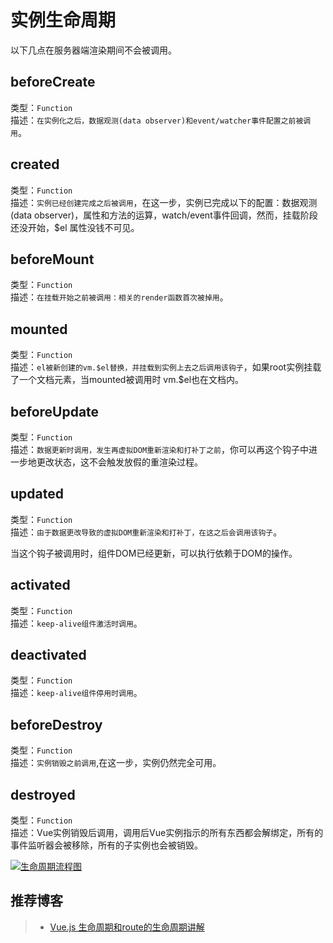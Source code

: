 # 实例生命周期
以下几点在服务器端渲染期间不会被调用。


## beforeCreate
类型：`Function`<br>
描述：`在实例化之后，数据观测(data observer)和event/watcher事件配置之前被调用`。



## created
类型：`Function`<br>
描述：`实例已经创建完成之后被调用`，在这一步，实例已完成以下的配置：数据观测(data observer)，属性和方法的运算，watch/event事件回调，然而，挂载阶段还没开始，$el 属性没钱不可见。



## beforeMount
类型：`Function`<br>
描述：`在挂载开始之前被调用：相关的render函数首次被掉用`。



## mounted
类型：`Function`<br>
描述：`el被新创建的vm.$el替换，并挂载到实例上去之后调用该钩子`，如果root实例挂载了一个文档元素，当mounted被调用时 vm.$el也在文档内。


## beforeUpdate
类型：`Function`<br>
描述：`数据更新时调用，发生再虚拟DOM重新渲染和打补丁之前`，你可以再这个钩子中进一步地更改状态，这不会触发放假的重渲染过程。


## updated
类型：`Function`<br>
描述：`由于数据更改导致的虚拟DOM重新渲染和打补丁，在这之后会调用该钩子`。

当这个钩子被调用时，组件DOM已经更新，可以执行依赖于DOM的操作。


## activated
类型：`Function`<br>
描述：`keep-alive组件激活时调用`。


## deactivated
类型：`Function`<br>
描述：`keep-alive组件停用时调用`。<br>


## beforeDestroy
类型：`Function`<br>
描述：`实例销毁之前调用`,在这一步，实例仍然完全可用。


## destroyed
类型：`Function`<br>
描述：Vue实例销毁后调用，调用后Vue实例指示的所有东西都会解绑定，所有的事件监听器会被移除，所有的子实例也会被销毁。


[![生命周期流程图](http://omwzduhx0.bkt.clouddn.com/lifecycle.png)](http://omwzduhx0.bkt.clouddn.com/lifecycle.png)


## 推荐博客
> * [Vue.js 生命周期和route的生命周期讲解](http://www.jianshu.com/p/e9f884b6ba6c)